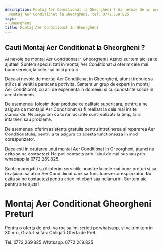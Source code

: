 ```yaml
---
description: Montaj Aer Conditionat la Gheorgheni ? Ai nevoie de un profesionist in
  Montaj Aer Conditionat la Gheorgheni. tel. 0772.269.825
tags:
- Gheorgheni
title: Montaj Aer Conditionat In Gheorgheni
---
```



## Cauti Montaj Aer Conditionat la Gheorgheni ?

Ai nevoie de montaj Aer Conditionat in Gheorgheni? Atunci suntem aici sa te ajutam! Suntem specializati in montaj Aer Conditionat si oferim cele mai bune servicii, la cele mai mici preturi.

Daca ai nevoie de montaj Aer Conditionat in Gheorgheni, atunci trebuie sa stii ca ai venit la persoana potrivita. Suntem un grup de experti in montaj Aer Conditionat, cu ani de experienta in domeniu si cu cunostinte solide in acest domeniu.

De asemenea, folosim doar produse de calitate superioara, pentru a ne asigura ca montajul Aer Conditionat va fi realizat la cele mai inalte standarde. Ne asiguram ca toate lucrarile sunt realizate la timp, fara intarzieri sau probleme.

De asemenea, oferim asistenta gratuita pentru intretinerea si repararea Aer Conditionatului, pentru a te asigura ca acesta functioneaza in mod corespunzator.

Daca esti in cautarea unui montaj Aer Conditionat in Gheorgheni, atunci nu ezita sa ne contactezi. Ne poti contacta prin linkul de mai sus sau prin whatsapp la 0772.269.825.

Suntem pregatiti sa iti oferim serviciile noastre la cele mai bune preturi si sa te ajutam sa ai un Aer Conditionat care sa functioneze corespunzator. Nu ezita sa ne contactezi pentru orice intrebari sau nelamuriri. Suntem aici pentru a te ajuta!

# Montaj Aer Conditionat Gheorgheni Preturi
Pentru o oferta de pret, va rog sa imi scrieti pe whatsapp, si va trimitem in 30 min, Gratuit si fara Obligatii Oferta de Pret.

Tel. 0772.269.825
Whatsapp. 0772.269.825